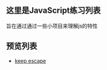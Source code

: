 ## 这里是JavaScript练习列表
旨在通过通过一些小项目来理解js的特性

## 预览列表
*  [keep escape](https://htmlpreview.github.io/study-JavaScript/blob/master/Game-keep_escape/keep_escape.html)  

